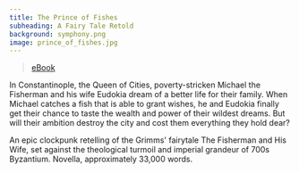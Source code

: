 ```yaml
---
title: The Prince of Fishes
subheading: A Fairy Tale Retold
background: symphony.png
image: prince_of_fishes.jpg
---
```


> [<i class="fa fa-amazon" aria-hidden="true"></i> eBook](http://www.amazon.com/Prince-Fishes-Fairy-Tales-Retold-ebook/dp/B0131LAEU0/)

In Constantinople, the Queen of Cities, poverty-stricken Michael the Fisherman and his wife Eudokia dream of a better life for their family. When Michael catches a fish that is able to grant wishes, he and Eudokia finally get their chance to taste the wealth and power of their wildest dreams. But will their ambition destroy the city and cost them everything they hold dear?

An epic clockpunk retelling of the Grimms' fairytale The Fisherman and His Wife, set against the theological turmoil and imperial grandeur of 700s Byzantium. Novella, approximately 33,000 words.
